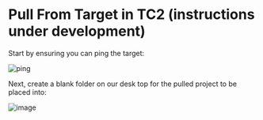 # Pull From Target in TC2 (instructions under development)

Start by ensuring you can ping the target:

![ping](https://user-images.githubusercontent.com/56392095/203578402-c30cf006-c494-4d3a-bc03-4a3427c20f00.jpg)

Next, create a blank folder on our desk top for the pulled project to be placed into:

![image](https://user-images.githubusercontent.com/56392095/203596346-6f1450de-20eb-49d8-85af-0c1dc5ba0db0.png)
